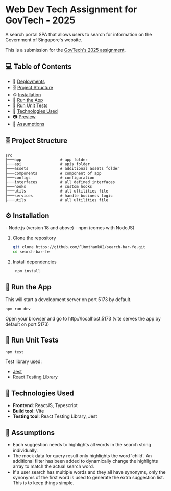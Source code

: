 # Web Dev Tech Assignment for GovTech - 2025

A search portal SPA that allows users to search for information on the Government of Singapore's website.

This is a submission for the [GovTech's 2025 assignment](https://gist.github.com/yuhong90/b5544baebde4bfe9fe2d12e8e5502cbf).

## 💻 Table of Contents

- 🔗 [Deployments](#deployments)
- 🗄️ [Project Structure](#project-structure)
- ⚙️ [Installation](#installation)
- 🚄 [Run the App](#run-the-app)
- 🧪 [Run Unit Tests](#run-unit-tests)
- 🧱 [Technologies Used](#technologies-used)
- 📷 [Preview](#preview)
- 📝 [Assumptions](#assumptions)

<h2 id="project-structure">🗄️ Project Structure</h2>

```
src
├───app                 # app folder
├───api                 # apis folder
├───assets              # additional assets folder
├───components          # component of app
├───configs             # configuration
├───interfaces          # all defined interfaces
├───hooks               # custom hooks
├───utils               # all ultilities file
├───services            # handle business logic
├───utils               # all ultilities file
```

<h2 id="installation">⚙️ Installation</h2>
- Node.js (version 18 and above)
- npm (comes with NodeJS)

1. Clone the repository

   ```bash
   git clone https://github.com/FUnmthank02/search-bar-fe.git
   cd search-bar-fe
   ```

2. Install dependencies

   ```bash
    npm install
   ```

<h2 id="run-the-app">🚄 Run the App</h2>

This will start a development server on port 5173 by default.

```bash
npm run dev
```

Open your browser and go to http://localhost:5173 (vite serves the app by default on port 5173)

<h2 id="run-unit-tests">🧪 Run Unit Tests</h2>

```bash
npm test
```

Test library used:

- [Jest](https://jestjs.io/)
- [React Testing Library](https://testing-library.com/)

<h2 id="technologies-used">🧱 Technologies Used</h2>

- **Frontend**: ReactJS, Typescript
- **Build tool**: Vite
- **Testing tool**: React Testing Library, Jest

<h2 id="assumptions">📝 Assumptions</h2>

- Each suggestion needs to highlights all words in the search string individually.
- The mock data for query result only highlights the word 'child'. An additional filter has been added to dynamically change the highlights array to match the actual search word.
- If a user search has multiple words and they all have synonyms, only the synonyms of the first word is used to generate the extra suggestion list. This is to keep things simple.